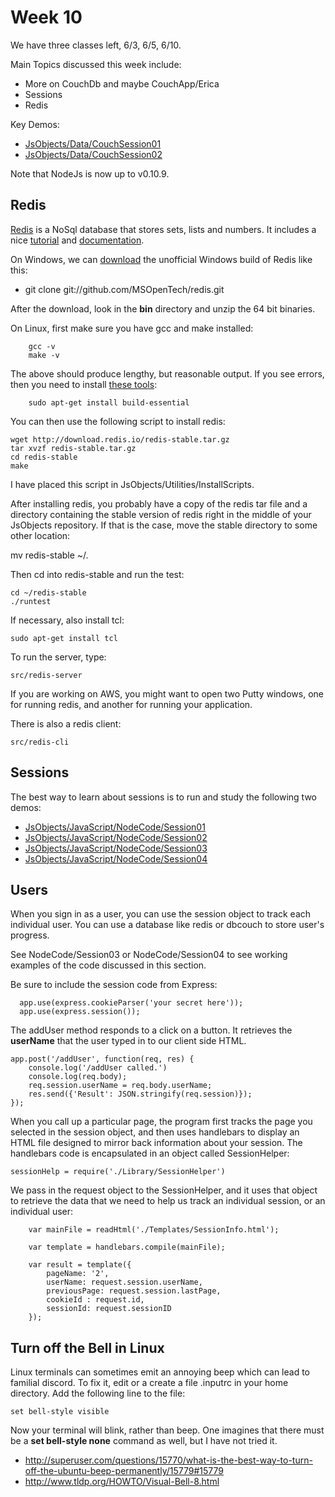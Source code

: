 Week 10
=======

We have three classes left, 6/3, 6/5, 6/10.

Main Topics discussed this week include:

* More on CouchDb and maybe CouchApp/Erica
* Sessions
* Redis

Key Demos:

- [JsObjects/Data/CouchSession01](https://github.com/charliecalvert/JsObjects/tree/master/Data/CouchSession01)
- [JsObjects/Data/CouchSession02](https://github.com/charliecalvert/JsObjects/tree/master/Data/CouchSession02)

Note that NodeJs is now up to v0.10.9.

Redis
-----

[Redis](http://redis.io/) is a NoSql database that stores sets, lists 
and numbers. It includes a nice [tutorial](http://try.redis.io/) and 
[documentation](http://redis.io/documentation).

On Windows, we can [download](https://github.com/MSOpenTech/redis) the
unofficial Windows build of Redis like this:

-  git clone git://github.com/MSOpenTech/redis.git

After the download, look in the **bin** directory and unzip the 64 bit
binaries.

On Linux, first make sure you have gcc and make installed:

~~~~
	gcc -v
	make -v 
~~~~

The above should produce lengthy, but reasonable output. If you see
errors, then you need to install [these tools](https://help.ubuntu.com/community/InstallingCompilers):

~~~~
	sudo apt-get install build-essential
~~~~

You can then use the following script to install redis:

~~~~
wget http://download.redis.io/redis-stable.tar.gz
tar xvzf redis-stable.tar.gz
cd redis-stable
make
~~~~

I have placed this script in JsObjects/Utilities/InstallScripts.


After installing redis, you probably have a copy of the redis tar 
file and a directory containing the stable version of redis right
in the middle of your JsObjects repository. If that is the case, move
the stable directory to some other location:

mv redis-stable ~/.

Then cd into redis-stable and run the test:

~~~~
cd ~/redis-stable
./runtest
~~~~

If necessary, also install tcl:

~~~~
sudo apt-get install tcl
~~~~

To run the server, type: 

~~~~
src/redis-server
~~~~

If you are working on AWS, you might want to open two Putty windows,
one for running redis, and another for running your application.

There is also a redis client:

~~~~
src/redis-cli 
~~~~

Sessions
--------

The best way to learn about sessions is to run and study the following
two demos:

- [JsObjects/JavaScript/NodeCode/Session01](https://github.com/charliecalvert/JsObjects/tree/master/JavaScript/NodeCode/Session01)
- [JsObjects/JavaScript/NodeCode/Session02](https://github.com/charliecalvert/JsObjects/tree/master/JavaScript/NodeCode/Session02)
- [JsObjects/JavaScript/NodeCode/Session03](https://github.com/charliecalvert/JsObjects/tree/master/JavaScript/NodeCode/Session03)
- [JsObjects/JavaScript/NodeCode/Session04](https://github.com/charliecalvert/JsObjects/tree/master/JavaScript/NodeCode/Session04)

Users
-----

When you sign in as a user, you can use the session object to track 
each individual user. You can use a database like redis or dbcouch
to store user's progress.

See NodeCode/Session03 or NodeCode/Session04 to see working examples of
the code discussed in this section.

Be sure to include the session code from Express:

~~~~
  app.use(express.cookieParser('your secret here'));
  app.use(express.session());
~~~~

The addUser method responds to a click on a button. It retrieves the 
**userName** that the user typed in to our client side HTML.

~~~~
app.post('/addUser', function(req, res) {
    console.log('/addUser called.')
    console.log(req.body);
    req.session.userName = req.body.userName;
    res.send({'Result': JSON.stringify(req.session)});
});
~~~~

When you call up a particular page, the program first tracks the page
you selected in the session object, and then uses handlebars to display
an HTML file designed to mirror back information about your session.
The handlebars code is encapsulated in an object called SessionHelper:

	sessionHelp = require('./Library/SessionHelper')

We pass in the request object to the SessionHelper, and it uses that
object to retrieve the data that we need to help us track an individual
session, or an individual user:

~~~~
    var mainFile = readHtml('./Templates/SessionInfo.html');

    var template = handlebars.compile(mainFile);

    var result = template({
        pageName: '2',
        userName: request.session.userName,
        previousPage: request.session.lastPage,
        cookieId : request.id,
        sessionId: request.sessionID      
    });
~~~~        


Turn off the Bell in Linux
--------------------------

Linux terminals can sometimes emit an annoying beep which can lead to
familial discord. To fix it, edit or a create a file .inputrc in your
home directory. Add the following line to the file:

	set bell-style visible

Now your terminal will blink, rather than beep. One imagines that there
must be a **set bell-style none** command as well, but I have not tried
it.

- <http://superuser.com/questions/15770/what-is-the-best-way-to-turn-off-the-ubuntu-beep-permanently/15779#15779>
- <http://www.tldp.org/HOWTO/Visual-Bell-8.html>
 
